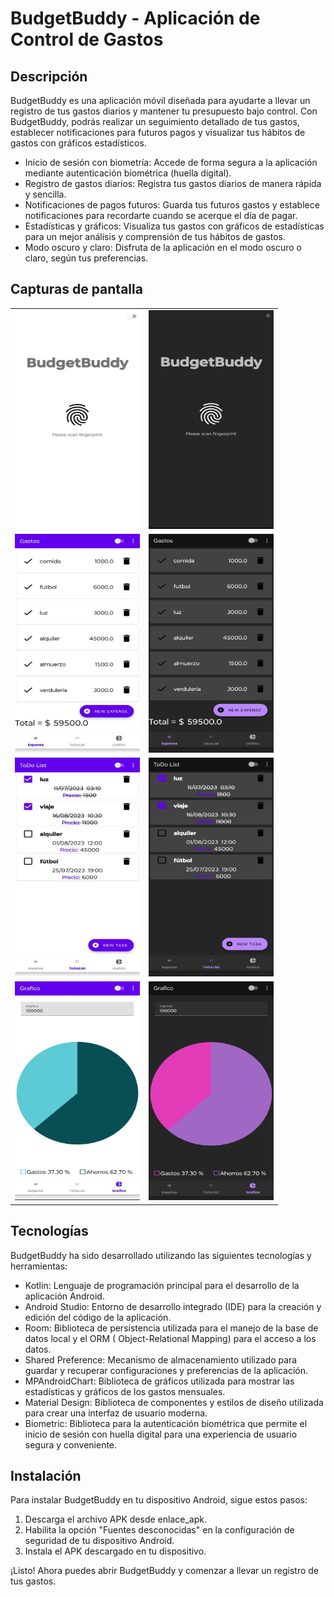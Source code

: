 # **BudgetBuddy - Aplicación de Control de Gastos**

## Descripción

BudgetBuddy es una aplicación móvil diseñada para ayudarte a llevar un registro de tus gastos
diarios
y mantener tu presupuesto bajo control.
Con BudgetBuddy, podrás realizar un seguimiento detallado de tus gastos,
establecer notificaciones para futuros pagos y visualizar tus hábitos de gastos con gráficos
estadísticos.

* Inicio de sesión con biometría: Accede de forma segura a la aplicación mediante autenticación
  biométrica (huella digital).
* Registro de gastos diarios: Registra tus gastos diarios de manera rápida y sencilla.
* Notificaciones de pagos futuros: Guarda tus futuros gastos y establece notificaciones para
  recordarte cuando se acerque el día de pagar.
* Estadísticas y gráficos: Visualiza tus gastos con gráficos de estadísticas para un mejor análisis
  y comprensión de tus hábitos de gastos.
* Modo oscuro y claro: Disfruta de la aplicación en el modo oscuro o claro, según tus preferencias.

## Capturas de pantalla

<table align="center">
  <tr>
    <td align="center">
      <img src="app/src/main/res/drawable/inicio_light.jpeg" alt="Inicio sesion modo light" width="200" height="350">
    </td>
    <td align="center">
      <img src="app/src/main/res/drawable/inicio_dark.jpeg" alt="Inicio sesion modo dark" width="200" height="350">
    </td>
  </tr>

  <tr>
    <td align="center">
      <img src="app/src/main/res/drawable/gastos_light.jpeg" alt="Gastos modo light" width="200" height="350">
    </td>
    <td align="center">
      <img src="app/src/main/res/drawable/gastos_dark.jpeg" alt="Gastos modo dark" width="200" height="350">
    </td>
  </tr>

  <tr>
    <td align="center">
      <img src="app/src/main/res/drawable/list_light.jpeg" alt="ToDo List modo light" width="200" height="350">
    </td>
    <td align="center">
      <img src="app/src/main/res/drawable/list_dark.jpeg" alt="ToDo List modo dark" width="200" height="350">
    </td>
  </tr>

  <tr>
    <td align="center">
      <img src="app/src/main/res/drawable/grafico_light.jpeg" alt="Grafico modo light" width="200" height="350">
    </td>
    <td align="center">
      <img src="app/src/main/res/drawable/grafico_dark.jpeg" alt="Grafico modo dark" width="200" height="350">
    </td>
  </tr>
</table>

## Tecnologías

BudgetBuddy ha sido desarrollado utilizando las siguientes tecnologías y herramientas:

* Kotlin: Lenguaje de programación principal para el desarrollo de la aplicación Android.
* Android Studio: Entorno de desarrollo integrado (IDE) para la creación y edición del código de la
  aplicación.
* Room: Biblioteca de persistencia utilizada para el manejo de la base de datos local y el ORM (
  Object-Relational Mapping) para el acceso a los datos.
* Shared Preference: Mecanismo de almacenamiento utilizado para guardar y recuperar configuraciones
  y preferencias de la aplicación.
* MPAndroidChart: Biblioteca de gráficos utilizada para mostrar las estadísticas y gráficos de los
  gastos mensuales.
* Material Design: Biblioteca de componentes y estilos de diseño utilizada para crear una interfaz
  de usuario moderna.
* Biometric: Biblioteca para la autenticación biométrica que permite el inicio de sesión con huella
  digital para una experiencia de usuario segura y conveniente.

## Instalación

Para instalar BudgetBuddy en tu dispositivo Android, sigue estos pasos:

<ol>
<li>
Descarga el archivo APK desde enlace_apk.
</li>
<li>
Habilita la opción "Fuentes desconocidas" en la configuración de seguridad de tu dispositivo Android.
</li>
<li>
Instala el APK descargado en tu dispositivo.
</li>

</ol>

¡Listo! Ahora puedes abrir BudgetBuddy y comenzar a llevar un registro de tus gastos.
